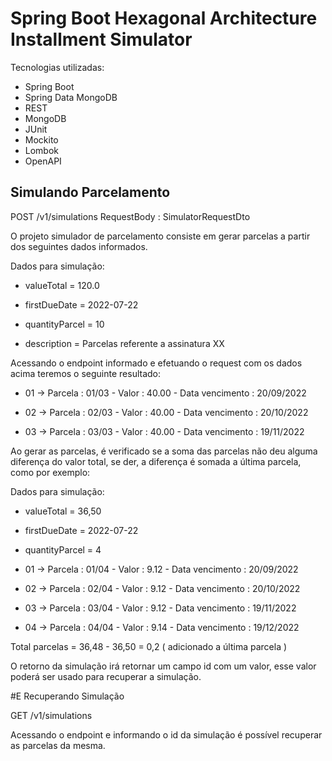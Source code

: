 
# Spring Boot Hexagonal Architecture Installment Simulator

Tecnologias utilizadas:

- Spring Boot
- Spring Data MongoDB
- REST
- MongoDB
- JUnit
- Mockito
- Lombok
- OpenAPI

## Simulando Parcelamento

POST /v1/simulations
RequestBody : SimulatorRequestDto

O projeto simulador de parcelamento consiste em gerar parcelas a partir dos seguintes dados informados.

Dados para simulação:
- valueTotal = 120.0

- firstDueDate = 2022-07-22

- quantityParcel = 10

- description = Parcelas referente a assinatura XX

Acessando o endpoint informado e efetuando o request com os dados acima teremos o seguinte resultado:

- 01 -> Parcela : 01/03 - Valor : 40.00 - Data vencimento : 20/09/2022 

- 02 -> Parcela : 02/03 - Valor : 40.00 - Data vencimento : 20/10/2022 

- 03 -> Parcela : 03/03 - Valor : 40.00 - Data vencimento : 19/11/2022 

Ao gerar as parcelas, é verificado se a soma das parcelas não deu alguma diferença do valor total, se der, a diferença é
somada a última parcela, como por exemplo:

Dados para simulação:
- valueTotal = 36,50 

- firstDueDate = 2022-07-22

- quantityParcel = 4


- 01 -> Parcela : 01/04 - Valor : 9.12 - Data vencimento : 20/09/2022

- 02 -> Parcela : 02/04 - Valor : 9.12 - Data vencimento : 20/10/2022

- 03 -> Parcela : 03/04 - Valor : 9.12 - Data vencimento : 19/11/2022

- 04 -> Parcela : 04/04 - Valor : 9.14 - Data vencimento : 19/12/2022

Total parcelas = 36,48 - 36,50 = 0,2 ( adicionado a última parcela )

O retorno da simulação irá retornar um campo id com um valor, esse valor poderá ser usado para recuperar a simulação.

#E Recuperando Simulação

GET /v1/simulations

Acessando o endpoint e informando o id da simulação é possível recuperar as parcelas da mesma.
